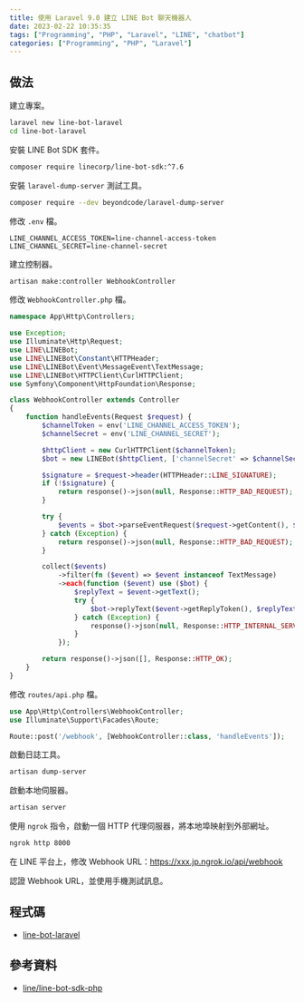 ```yaml
---
title: 使用 Laravel 9.0 建立 LINE Bot 聊天機器人
date: 2023-02-22 10:35:35
tags: ["Programming", "PHP", "Laravel", "LINE", "chatbot"]
categories: ["Programming", "PHP", "Laravel"]
---
```


## 做法

建立專案。

```bash
laravel new line-bot-laravel
cd line-bot-laravel
```

安裝 LINE Bot SDK 套件。

```bash
composer require linecorp/line-bot-sdk:^7.6
```

安裝 `laravel-dump-server` 測試工具。

```bash
composer require --dev beyondcode/laravel-dump-server
```

修改 `.env` 檔。

```env
LINE_CHANNEL_ACCESS_TOKEN=line-channel-access-token
LINE_CHANNEL_SECRET=line-channel-secret
```

建立控制器。

```bash
artisan make:controller WebhookController
```

修改 `WebhookController.php` 檔。

```php
namespace App\Http\Controllers;

use Exception;
use Illuminate\Http\Request;
use LINE\LINEBot;
use LINE\LINEBot\Constant\HTTPHeader;
use LINE\LINEBot\Event\MessageEvent\TextMessage;
use LINE\LINEBot\HTTPClient\CurlHTTPClient;
use Symfony\Component\HttpFoundation\Response;

class WebhookController extends Controller
{
    function handleEvents(Request $request) {
        $channelToken = env('LINE_CHANNEL_ACCESS_TOKEN');
        $channelSecret = env('LINE_CHANNEL_SECRET');

        $httpClient = new CurlHTTPClient($channelToken);
        $bot = new LINEBot($httpClient, ['channelSecret' => $channelSecret]);

        $signature = $request->header(HTTPHeader::LINE_SIGNATURE);
        if (!$signature) {
            return response()->json(null, Response::HTTP_BAD_REQUEST);
        }

        try {
            $events = $bot->parseEventRequest($request->getContent(), $signature);
        } catch (Exception) {
            return response()->json(null, Response::HTTP_BAD_REQUEST);
        }

        collect($events)
            ->filter(fn ($event) => $event instanceof TextMessage)
            ->each(function ($event) use ($bot) {
                $replyText = $event->getText();
                try {
                    $bot->replyText($event->getReplyToken(), $replyText);
                } catch (Exception) {
                    response()->json(null, Response::HTTP_INTERNAL_SERVER_ERROR);
                }
            });

        return response()->json([], Response::HTTP_OK);
    }
}
```

修改 `routes/api.php` 檔。

```php
use App\Http\Controllers\WebhookController;
use Illuminate\Support\Facades\Route;

Route::post('/webhook', [WebhookController::class, 'handleEvents']);
```

啟動日誌工具。

```bash
artisan dump-server
```

啟動本地伺服器。

```bash
artisan server
```

使用 `ngrok` 指令，啟動一個 HTTP 代理伺服器，將本地埠映射到外部網址。

```bash
ngrok http 8000
```

在 LINE 平台上，修改 Webhook URL：<https://xxx.jp.ngrok.io/api/webhook>

認證 Webhook URL，並使用手機測試訊息。

## 程式碼

- [line-bot-laravel](https://github.com/memochou1993/line-bot-laravel)

## 參考資料

- [line/line-bot-sdk-php](https://github.com/line/line-bot-sdk-php)
